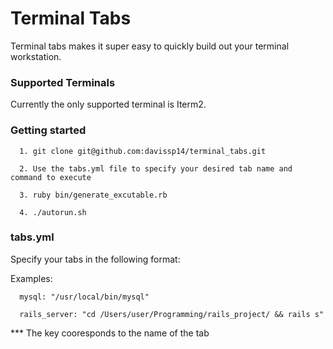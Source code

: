 # Terminal Tabs

Terminal tabs makes it super easy to quickly build out your terminal workstation.


### Supported Terminals ##
Currently the only supported terminal is Iterm2.  


### Getting started

      1. git clone git@github.com:davissp14/terminal_tabs.git
      
      2. Use the tabs.yml file to specify your desired tab name and command to execute

      3. ruby bin/generate_excutable.rb

      4. ./autorun.sh   




### tabs.yml

Specify your tabs in the following format:
  
   Examples:

      mysql: "/usr/local/bin/mysql"

      rails_server: "cd /Users/user/Programming/rails_project/ && rails s"
      
   *** The key cooresponds to the name of the tab
     



